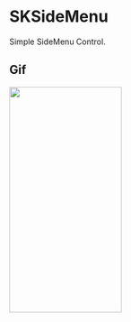 # SKSideMenu
Simple SideMenu Control.

## Gif
<img src= "https://user-images.githubusercontent.com/6416095/39408553-d05945c4-4bf5-11e8-88ea-716076a4b8a2.gif" width="200" height = "400">

